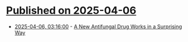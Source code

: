 # [Published on 2025-04-06](index.md)

* [2025-04-06, 03:16:00](https://soylentnews.org/article.pl?sid=25/04/05/123257&from=rss) - [A New Antifungal Drug Works in a Surprising Way](https://soylentnews.org/article.pl?sid=25/04/05/123257&from=rss)
